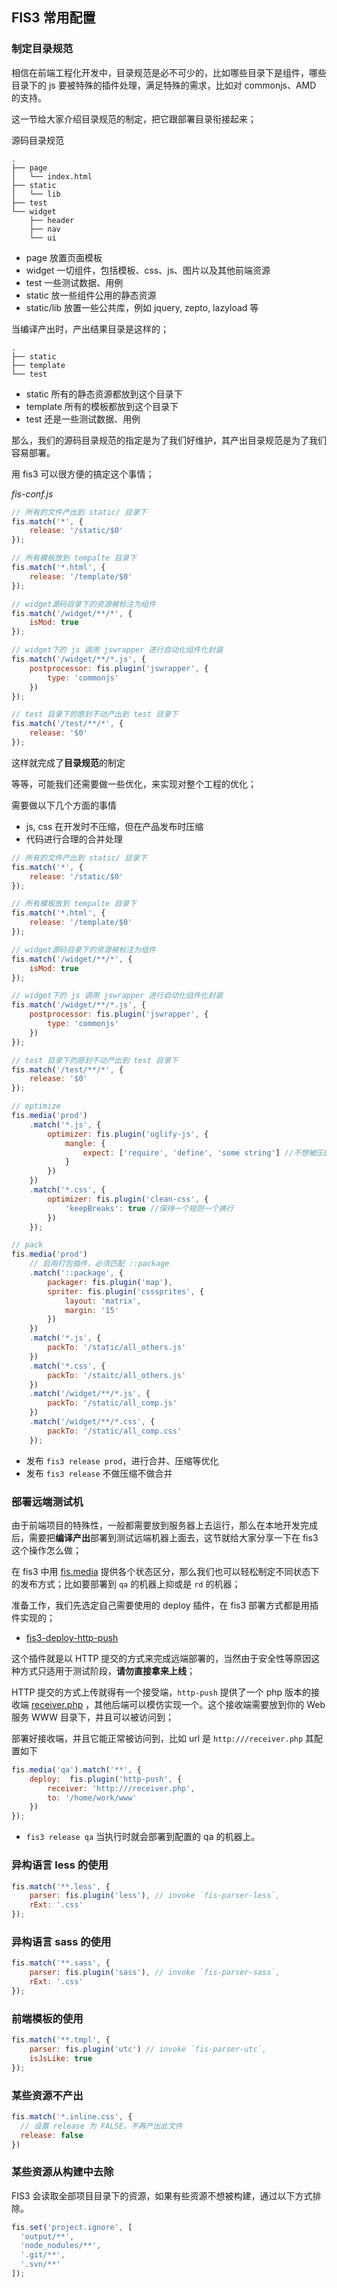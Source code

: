 ## FIS3 常用配置

### 制定目录规范

相信在前端工程化开发中，目录规范是必不可少的，比如哪些目录下是组件，哪些目录下的 js 要被特殊的插件处理，满足特殊的需求，比如对 commonjs、AMD 的支持。

这一节给大家介绍目录规范的制定，把它跟部署目录衔接起来；

源码目录规范

```
.
├── page
│   └── index.html
├── static
│   └── lib
├── test
└── widget
    ├── header
    ├── nav
    └── ui
```

- page 放置页面模板
- widget 一切组件，包括模板、css、js、图片以及其他前端资源
- test 一些测试数据、用例
- static 放一些组件公用的静态资源
- static/lib 放置一些公共库，例如 jquery, zepto, lazyload 等

当编译产出时，产出结果目录是这样的；

```
.
├── static
├── template
└── test
```

- static 所有的静态资源都放到这个目录下
- template 所有的模板都放到这个目录下
- test 还是一些测试数据、用例

那么，我们的源码目录规范的指定是为了我们好维护，其产出目录规范是为了我们容易部署。

用 fis3 可以很方便的搞定这个事情；

*fis-conf.js*
```js
// 所有的文件产出到 static/ 目录下
fis.match('*', {
    release: '/static/$0'
});

// 所有模板放到 tempalte 目录下
fis.match('*.html', {
    release: '/template/$0'
});

// widget源码目录下的资源被标注为组件
fis.match('/widget/**/*', {
    isMod: true
});

// widget下的 js 调用 jswrapper 进行自动化组件化封装
fis.match('/widget/**/*.js', {
    postprocessor: fis.plugin('jswrapper', {
        type: 'commonjs'
    })
});

// test 目录下的原封不动产出到 test 目录下
fis.match('/test/**/*', {
    release: '$0'
});
```

这样就完成了**目录规范**的制定

等等，可能我们还需要做一些优化，来实现对整个工程的优化；

需要做以下几个方面的事情

- js, css 在开发时不压缩，但在产品发布时压缩
- 代码进行合理的合并处理

```js
// 所有的文件产出到 static/ 目录下
fis.match('*', {
    release: '/static/$0'
});

// 所有模板放到 tempalte 目录下
fis.match('*.html', {
    release: '/template/$0'
});

// widget源码目录下的资源被标注为组件
fis.match('/widget/**/*', {
    isMod: true
});

// widget下的 js 调用 jswrapper 进行自动化组件化封装
fis.match('/widget/**/*.js', {
    postprocessor: fis.plugin('jswrapper', {
        type: 'commonjs'
    })
});

// test 目录下的原封不动产出到 test 目录下
fis.match('/test/**/*', {
    release: '$0'
});

// optimize
fis.media('prod')
    .match('*.js', {
        optimizer: fis.plugin('uglify-js', {
            mangle: {
                expect: ['require', 'define', 'some string'] //不想被压的
            }
        })
    })
    .match('*.css', {
        optimizer: fis.plugin('clean-css', {
            'keepBreaks': true //保持一个规则一个换行
        })
    });

// pack
fis.media('prod')
    // 启用打包插件，必须匹配 ::package
    .match('::package', {
        packager: fis.plugin('map'),
        spriter: fis.plugin('csssprites', {
            layout: 'matrix',
            margin: '15'
        })
    })
    .match('*.js', {
        packTo: '/static/all_others.js'
    })
    .match('*.css', {
        packTo: '/staitc/all_others.js'
    })
    .match('/widget/**/*.js', {
        packTo: '/static/all_comp.js'
    })
    .match('/widget/**/*.css', {
        packTo: '/static/all_comp.css'
    });
```
- 发布 `fis3 release prod`，进行合并、压缩等优化
- 发布 `fis3 release` 不做压缩不做合并

### 部署远端测试机

由于前端项目的特殊性，一般都需要放到服务器上去运行，那么在本地开发完成后，需要把**编译产出**部署到测试远端机器上面去，这节就给大家分享一下在 fis3 这个操作怎么做；

在 fis3 中用 [fis.media](基础配置#media) 提供各个状态区分，那么我们也可以轻松制定不同状态下的发布方式；比如要部署到 `qa` 的机器上抑或是 `rd` 的机器；

准备工作，我们先选定自己需要使用的 deploy 插件，在 fis3 部署方式都是用插件实现的；

- [fis3-deploy-http-push](/fex-team/fis3-deploy-http-push)

这个插件就是以 HTTP 提交的方式来完成远端部署的，当然由于安全性等原因这种方式只适用于测试阶段，**请勿直接拿来上线**；

HTTP 提交的方式上传就得有一个接受端，`http-push` 提供了一个 php 版本的接收端 [receiver.php]() ，其他后端可以模仿实现一个。这个接收端需要放到你的 Web 服务 WWW 目录下，并且可以被访问到；

部署好接收端，并且它能正常被访问到，比如 url 是 `http:///receiver.php` 其配置如下

```js
fis.media('qa').match('**', {
    deploy:  fis.plugin('http-push', {
        receiver: 'http:///receiver.php',
        to: '/home/work/www'
    })
});
```

- `fis3 release qa` 当执行时就会部署到配置的 qa 的机器上。

### 异构语言 less 的使用
```js
fis.match('**.less', {
    parser: fis.plugin('less'), // invoke `fis-parser-less`,
    rExt: '.css'
});
```


### 异构语言 sass 的使用
```js
fis.match('**.sass', {
    parser: fis.plugin('sass'), // invoke `fis-parser-sass`,
    rExt: '.css'
});
```


### 前端模板的使用

```js
fis.match('**.tmpl', {
    parser: fis.plugin('utc') // invoke `fis-parser-utc`,
    isJsLike: true    
});
```

### 某些资源不产出

```js
fis.match('*.inline.css', {
  // 设置 release 为 FALSE，不再产出此文件
  release: false
})
```

### 某些资源从构建中去除

FIS3 会读取全部项目目录下的资源，如果有些资源不想被构建，通过以下方式排除。

```js
fis.set('project.ignore', [
  'output/**',
  'node_nodules/**',
  '.git/**',
  '.svn/**'
]);
```
